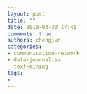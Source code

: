 ```yaml
---
layout: post
title: ""
date: 2010-03-30 17:41
comments: true
authors: chengjun
categories: 
- communication-network
- data-journalism
_ text-mining
tags:
- 
---
```


